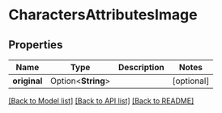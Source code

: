 # CharactersAttributesImage

## Properties

Name | Type | Description | Notes
------------ | ------------- | ------------- | -------------
**original** | Option<**String**> |  | [optional]

[[Back to Model list]](../README.md#documentation-for-models) [[Back to API list]](../README.md#documentation-for-api-endpoints) [[Back to README]](../README.md)


